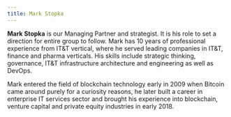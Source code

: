 ```yaml
---
title: Mark Stopka
---
```

**Mark Stopka** is our Managing Partner and strategist. It is his role to set a direction for entire group to follow. Mark has 10 years of professional experience from IT&T vertical, where he served leading companies in IT&T, finance and pharma verticals. His skills include strategic thinking, governance, IT&T infrastructure architecture and engineering as well as DevOps.

Mark entered the field of blockchain technology early in 2009 when Bitcoin came around purely for a curiosity reasons, he later built a career in enterprise IT services sector and brought his experience into blockchain, venture capital and private equity industries in early 2018.